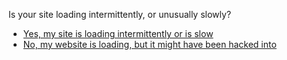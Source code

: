 <p>Is your site loading intermittently, or unusually slowly?</p>
<ul>
<li><a href="../loading_intermittently_end">Yes, my site is loading intermittently or is slow</a></li>
<li><a href="../website_defaced">No, my website is loading, but it might have been hacked into</a></li>
</ul>
